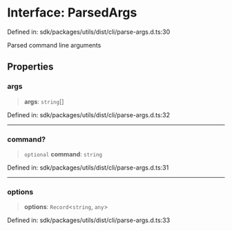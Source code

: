 # Interface: ParsedArgs

Defined in: sdk/packages/utils/dist/cli/parse-args.d.ts:30

Parsed command line arguments

## Properties

### args

> **args**: `string`[]

Defined in: sdk/packages/utils/dist/cli/parse-args.d.ts:32

***

### command?

> `optional` **command**: `string`

Defined in: sdk/packages/utils/dist/cli/parse-args.d.ts:31

***

### options

> **options**: `Record`\<`string`, `any`\>

Defined in: sdk/packages/utils/dist/cli/parse-args.d.ts:33
